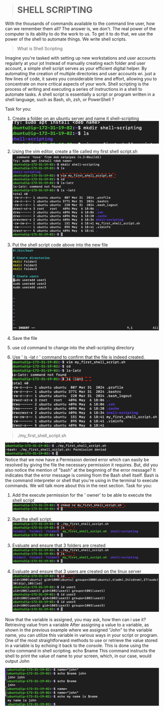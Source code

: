 ># SHELL SCRIPTING

With the thousands of commands available to the command line user, how can we remember them all? The answer is, we don't. The real power of the computer is its ability to do the work to us. To get it to do that, we use the power of the shell to automate things. We write shell scripts. 
> What is Shell Scripting 

Imagine you're tasked with setting up new workstations and user accounts regularly at your jot Instead of manually creating each folder and user account, a simple shell script serves as your efficient digital helper. By automating the creation of multiple directories and user accounts wi. just a few lines of code, it saves you considerable time and effort, allowing you to concentrate on more critical aspects of your work. 
Shell scripting is the process of writing and executing a series of instructions in a shell to automate tasks. A shell script is essentially a script or program written in a shell language, such as Bash, sh, zsh, or PowerShell ? 

Task for you: 
1. Create a folder on an ubuntu server and name it shell-scripting 
![](./Images/creating%20shell%20script.png)


2. Using the vim editor, create a file called my first shell script.sh 
![](./Images/vim.png)

3. Put the shell script code above into the new file
![](./Images/shell%20script%20in%20file.png)

 4. Save the file 
 5. use cd command to change into the shell-scripting directory 
 6. Use ' is -lat r ' command to confirm that the file is indeed created. 
 ![](./Images/ls%20-latr.png)


> ./my_first_shell_script.sh






![](./Images/permision%20denied.png
)
 Notice that we now have a Permission denied error which can easily be resolved by giving the file the necessary permission it requires. 
But, did you also notice the mention of "bash" at the beginning of the error message? It indicates that the error message is coming from the Bash shell itself. Bash is the command interpreter or shell that you're using in the terminal to execute commands. We will talk more about this in the next section. 
Task for you: 
1. Add the execute permission for the ' owner' to be able to execute the shell script 
![](./Images/chmod.png)
2. Run the shell script.
![](/Images/ls%20shell.png)

3. Evaluate and ensure that 
3 folders are created
![](./Images/ls%20shell.png)

 4. Evaluate and ensure that 3 users are created on the linux server 
 ![](./Images/id%20.png)

 Now that the variable is assigned, you may ask, how then can i use it? 
Retrieving value from a variable 
After assigning a value to a variable, as shown in the previous example where we assigned "John" to the variable name, you can utilize this variable in various ways in your script or program. One of the most straightforward methods to use or retrieve the value stored in a 
variable is by echoing it back to the console. This is done using the echo command in shell 
scripting. 
echo $name 
This command instructs the shell to print the value of name to your screen, which, in our case, would output John 


![](./Images/echo.png)






